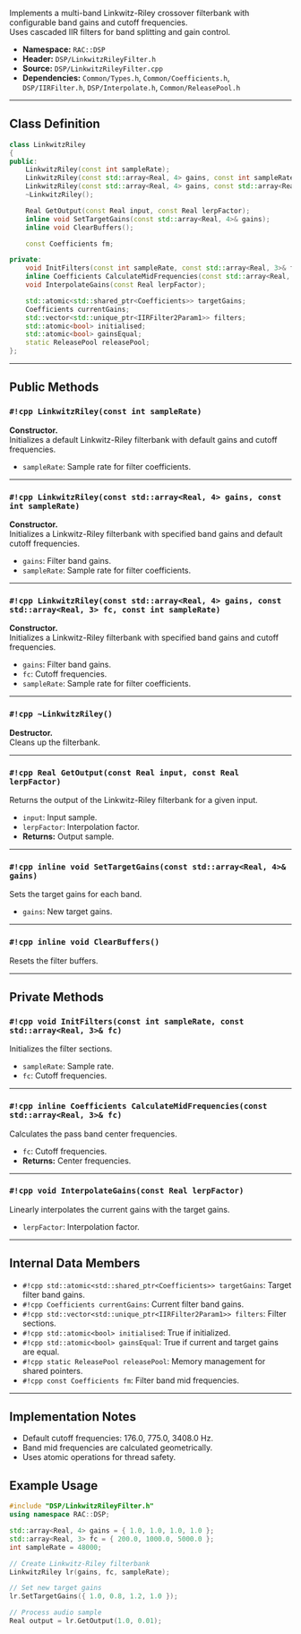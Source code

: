 Implements a multi-band Linkwitz-Riley crossover filterbank with configurable band gains and cutoff frequencies.  
Uses cascaded IIR filters for band splitting and gain control.

- **Namespace:** `RAC::DSP`
- **Header:** `DSP/LinkwitzRileyFilter.h`
- **Source:** `DSP/LinkwitzRileyFilter.cpp`
- **Dependencies:** `Common/Types.h`, `Common/Coefficients.h`, `DSP/IIRFilter.h`, `DSP/Interpolate.h`, `Common/ReleasePool.h`

---

## Class Definition

```cpp
class LinkwitzRiley
{
public:
    LinkwitzRiley(const int sampleRate);
    LinkwitzRiley(const std::array<Real, 4> gains, const int sampleRate);
    LinkwitzRiley(const std::array<Real, 4> gains, const std::array<Real, 3> fc, const int sampleRate);
    ~LinkwitzRiley();

    Real GetOutput(const Real input, const Real lerpFactor);
    inline void SetTargetGains(const std::array<Real, 4>& gains);
    inline void ClearBuffers();

    const Coefficients fm;

private:
    void InitFilters(const int sampleRate, const std::array<Real, 3>& fc);
    inline Coefficients CalculateMidFrequencies(const std::array<Real, 3>& fc);
    void InterpolateGains(const Real lerpFactor);

    std::atomic<std::shared_ptr<Coefficients>> targetGains;
    Coefficients currentGains;
    std::vector<std::unique_ptr<IIRFilter2Param1>> filters;
    std::atomic<bool> initialised;
    std::atomic<bool> gainsEqual;
    static ReleasePool releasePool;
};
```

---

## Public Methods

### `#!cpp LinkwitzRiley(const int sampleRate)`
**Constructor.**  
Initializes a default Linkwitz-Riley filterbank with default gains and cutoff frequencies.
- `sampleRate`: Sample rate for filter coefficients.

---

### `#!cpp LinkwitzRiley(const std::array<Real, 4> gains, const int sampleRate)`
**Constructor.**  
Initializes a Linkwitz-Riley filterbank with specified band gains and default cutoff frequencies.
- `gains`: Filter band gains.
- `sampleRate`: Sample rate for filter coefficients.

---

### `#!cpp LinkwitzRiley(const std::array<Real, 4> gains, const std::array<Real, 3> fc, const int sampleRate)`
**Constructor.**  
Initializes a Linkwitz-Riley filterbank with specified band gains and cutoff frequencies.
- `gains`: Filter band gains.
- `fc`: Cutoff frequencies.
- `sampleRate`: Sample rate for filter coefficients.

---

### `#!cpp ~LinkwitzRiley()`
**Destructor.**  
Cleans up the filterbank.

---

### `#!cpp Real GetOutput(const Real input, const Real lerpFactor)`
Returns the output of the Linkwitz-Riley filterbank for a given input.
- `input`: Input sample.
- `lerpFactor`: Interpolation factor.
- **Returns:** Output sample.

---

### `#!cpp inline void SetTargetGains(const std::array<Real, 4>& gains)`
Sets the target gains for each band.
- `gains`: New target gains.

---

### `#!cpp inline void ClearBuffers()`
Resets the filter buffers.

---

## Private Methods

### `#!cpp void InitFilters(const int sampleRate, const std::array<Real, 3>& fc)`
Initializes the filter sections.
- `sampleRate`: Sample rate.
- `fc`: Cutoff frequencies.

---

### `#!cpp inline Coefficients CalculateMidFrequencies(const std::array<Real, 3>& fc)`
Calculates the pass band center frequencies.
- `fc`: Cutoff frequencies.
- **Returns:** Center frequencies.

---

### `#!cpp void InterpolateGains(const Real lerpFactor)`
Linearly interpolates the current gains with the target gains.
- `lerpFactor`: Interpolation factor.

---

## Internal Data Members

- `#!cpp std::atomic<std::shared_ptr<Coefficients>> targetGains`: Target filter band gains.
- `#!cpp Coefficients currentGains`: Current filter band gains.
- `#!cpp std::vector<std::unique_ptr<IIRFilter2Param1>> filters`: Filter sections.
- `#!cpp std::atomic<bool> initialised`: True if initialized.
- `#!cpp std::atomic<bool> gainsEqual`: True if current and target gains are equal.
- `#!cpp static ReleasePool releasePool`: Memory management for shared pointers.
- `#!cpp const Coefficients fm`: Filter band mid frequencies.

---

## Implementation Notes

- Default cutoff frequencies: 176.0, 775.0, 3408.0 Hz.
- Band mid frequencies are calculated geometrically.
- Uses atomic operations for thread safety.

## Example Usage

```cpp
#include "DSP/LinkwitzRileyFilter.h"
using namespace RAC::DSP;

std::array<Real, 4> gains = { 1.0, 1.0, 1.0, 1.0 };
std::array<Real, 3> fc = { 200.0, 1000.0, 5000.0 };
int sampleRate = 48000;

// Create Linkwitz-Riley filterbank
LinkwitzRiley lr(gains, fc, sampleRate);

// Set new target gains
lr.SetTargetGains({ 1.0, 0.8, 1.2, 1.0 });

// Process audio sample
Real output = lr.GetOutput(1.0, 0.01);
```
